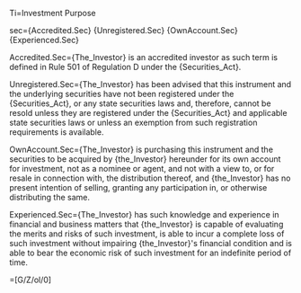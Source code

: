 Ti=Investment Purpose

sec={Accredited.Sec} {Unregistered.Sec} {OwnAccount.Sec} {Experienced.Sec}

Accredited.Sec={The_Investor} is an accredited investor as such term is defined in Rule 501 of Regulation D under the {Securities_Act}.

Unregistered.Sec={The_Investor} has been advised that this instrument and the underlying securities have not been registered under the {Securities_Act}, or any state securities laws and, therefore, cannot be resold unless they are registered under the {Securities_Act} and applicable state securities laws or unless an exemption from such registration requirements is available.

OwnAccount.Sec={The_Investor} is purchasing this instrument and the securities to be acquired by {the_Investor} hereunder for its own account for investment, not as a nominee or agent, and not with a view to, or for resale in connection with, the distribution thereof, and {the_Investor} has no present intention of selling, granting any participation in, or otherwise distributing the same.

Experienced.Sec={The_Investor} has such knowledge and experience in financial and business matters that {the_Investor} is capable of evaluating the merits and risks of such investment, is able to incur a complete loss of such investment without impairing {the_Investor}'s financial condition and is able to bear the economic risk of such investment for an indefinite period of time. 

=[G/Z/ol/0]
